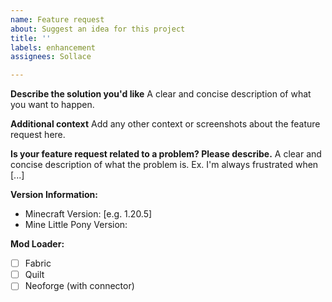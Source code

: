 ```yaml
---
name: Feature request
about: Suggest an idea for this project
title: ''
labels: enhancement
assignees: Sollace

---
```


**Describe the solution you'd like**
A clear and concise description of what you want to happen.

**Additional context**
Add any other context or screenshots about the feature request here.

**Is your feature request related to a problem? Please describe.**
A clear and concise description of what the problem is. Ex. I'm always frustrated when [...]

**Version Information:**
 - Minecraft Version: [e.g. 1.20.5]
 - Mine Little Pony Version: 

**Mod Loader:**
 - [ ] Fabric
 - [ ] Quilt
 - [ ] Neoforge (with connector)
